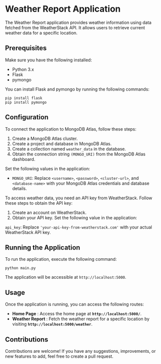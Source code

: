 # Weather Report Application
The Weather Report application provides weather information using data fetched from the WeatherStack API. It allows users to retrieve current weather data for a specific location.

## Prerequisites
Make sure you have the following installed:
  - Python 3.x
  - Flask
  - pymongo

You can install Flask and pymongo by running the following commands:

```shell
pip install flask
pip install pymongo
```

## Configuration
To connect the application to MongoDB Atlas, follow these steps:

  1. Create a MongoDB Atlas cluster.
  2. Create a project and database in MongoDB Atlas.
  3. Create a collection named `weather_data` in the database.
  4. Obtain the connection string `(MONGO_URI)` from the MongoDB Atlas dashboard.
  
   Set the following values in the application:

* `MONGO_URI`: Replace `<username>`, `<password>`, `<cluster-url>`, and `<database-name>` with your MongoDB Atlas credentials and database details.

To access weather data, you need an API key from WeatherStack. Follow these steps to obtain the API key:

1. Create an account on WeatherStack.
2. Obtain your API key.
Set the following value in the application:

`api_key`: Replace `'your-api-key-from-weatherstack.com'` with your actual WeatherStack API key.

## Running the Application
To run the application, execute the following command:
```shell 
python main.py
```
The application will be accessible at `http://localhost:5000`.

## Usage
Once the application is running, you can access the following routes:

* **Home Page** : Access the home page at **`http://localhost:5000/`**.
* **Weather Report** : Fetch the weather report for a specific location by visiting **`http://localhost:5000/weather`**.

## Contributions
Contributions are welcome! If you have any suggestions, improvements, or new features to add, feel free to create a pull request.
